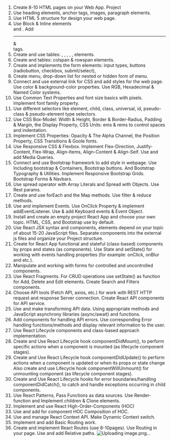 1.	Create 8-10 HTML pages on your Web App. Project
2.	Use heading elements, anchor tags, images, paragraph elements.
3.	Use HTML 5 structure for design your web page.
4.	Use Block & Inline elements <div> and <span>. Add <hr> & <br> tags.
5.	Create and use tables: <tr>, <td>, <th>, <thead>, <tbody>, <tfoot> elements.
6.	Create and tables: colspan & rowspan elements.
7.	Create and implements the form elements: input types, buttons (radiobutton, checkbox, submit/select), 
8.	Create menu, drop-down list for nested or hidden form of menu.
9.	Connect and use external link for CSS and add styles for the web page. Use color & background-color properties. Use RGB, Hexadecimal & Named Color systems.
10.	Use Common Text Properties and font size basics with pixels. Implement font family property.
11.	Use different selectors like element, child, class, universal, id, pseudo-class & pseudo-element type selectors.
12.	Use CSS Box-Model: Width & Height, Border & Border-Radius, Padding & Margin, the Display Property, CSS Units: ems & rems to control spaces and indentation.
13.	Implement CSS Properties: Opacity & The Alpha Channel, the Position Property, CSS Transitions & Goole fonts.
14.	Use Responsive CSS & Flexbox. Implement Flex-Direction, Justify-Content, Flex-Wrap, Align-Items, Align-Content & Align-Self. Use and add Media Queries.
15.	Connect and use Bootstrap framework to add style in webpage. Use Including bootstrap & Containers, Bootstrap buttons. And Bootstrap Typography & Utilities. Implement Responsive Bootstrap Grids. Bootstrap Forms & Navbars.
16.	Use spread operator with Array Literals and Spread with Objects. Use Rest params.
17.	Create and use forEach and the Map methods. Use filter & reduce methods.
18.	Use and implement Events. Use OnClick Property & implement addEventListener. Use & add Keyboard events & Event Object.
19.	Install and create an empty project React App and choose your own topic. HTML, CSS, and Bootstrap use by default.
20.	Use React JSX syntax and components, elements depend on your topic of about 15-20 JavaScript files. Separate components into the external js files and organize your Project structure.
21.	Create for React App functional and stateful (class-based) components by props and states (as components). Use State and setState() for working with events handling properties (for example: onClick, onBlur and etc.).
22.	Manipulate and working with forms for controlled and uncontrolled
components.
23.	Use React Fragments. For CRUD operations use setState() as function for Add, Delete and Edit elements. Create Search and Filters components.
24.	Choose API tools (Fetch API, axios, etc.) for work with REST HTTP request and response Server connection. Create React API components for API service.
25.	Use and make transforming API data. Using appropriate methods and JavaScript asynchrony libraries (async/await) and functions.
26.	Add components for handling API errors. Use corresponding Error handling functions/methods and display relevant information to the user.
27.	Use React Lifecycle components and class-based approach implementation.
28.	Create and Use React Lifecycle hook componentDidMount(), to perform specific actions when a component is mounted (as lifecycle component stages).
29.	Create and Use React Lifecycle hook componentDidUpdate() to perform actions when a component is updated or when its props or state change Also create and use Lifecycle hook componentWillUnmount() for unmounting component (as lifecycle component stages).
30.	Create and Use React Lifecycle hooks for error boundaries/handling componentDidCatch(), to catch and handle exceptions occurring in child components.
31.	Use React Patterns, Pass Functions as data sources. Use Render-function and Implement children & Clone elements.
32.	Implement and use React High-Order-Components (HOC)
33.	Use and add for component HOC Composition of HOC.
34.	Use and manage React Context API. Make Dynamic Context switch.
35.	Implement and add Basic Routing work.
36.	Create and implement React Routes (use 8-10pages). Use Routing in your page. Use and add Relative paths.
![Uploading image.png…]()
